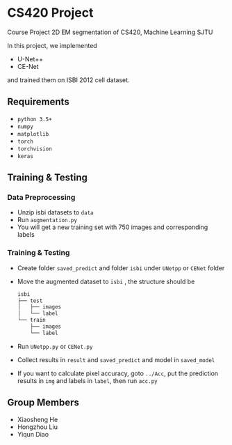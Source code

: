 # CS420 Project

Course Project 2D EM segmentation of CS420, Machine Learning SJTU

In this project, we implemented

- U-Net++
- CE-Net

and trained them on ISBI 2012 cell dataset.

## Requirements

- `python 3.5+`
- `numpy`
- `matplotlib`
- `torch`
- `torchvision`
- `keras`

## Training & Testing

### Data Preprocessing

- Unzip isbi datasets to `data`
- Run `augmentation.py`
- You will get a new training set with 750 images and corresponding labels

### Training & Testing

- Create folder `saved_predict` and folder `isbi` under `UNetpp` or `CENet` folder

- Move the augmented dataset to `isbi` , the structure should be

    ```bash
    isbi
    ├── test
    │   ├── images
    │   └── label
    └── train
        ├── images
        └── label
    ```

- Run `UNetpp.py` or `CENet.py`

- Collect results in `result` and `saved_predict` and model in `saved_model`

- If you want to calculate pixel accuracy, goto `../Acc`, put the prediction results in `img` and labels in `label`, then run `acc.py`

## Group Members

- Xiaosheng He
- Hongzhou Liu
- Yiqun Diao

